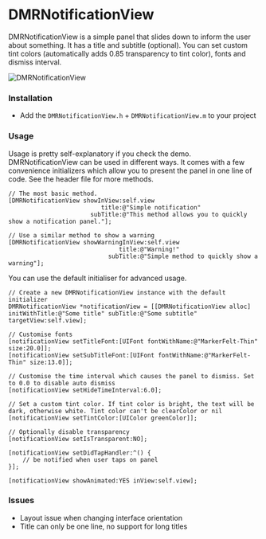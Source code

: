# DMRNotificationView
DMRNotificationView is a simple panel that slides down to inform the user about something. It has a title and subtitle (optional). You can set custom tint colors (automatically adds 0.85 transparency to tint color), fonts and dismiss interval.

![DMRNotificationView](http://bascarsija.s3.amazonaws.com/dmrnotificationview.png)


### Installation
* Add the `DMRNotificationView.h` + `DMRNotificationView.m` to your project

### Usage
Usage is pretty self-explanatory if you check the demo. DMRNotificationView can be used in different ways. It comes with a few convenience initializers which allow you to present the panel in one line of code. See the header file for more methods.

    // The most basic method. 
    [DMRNotificationView showInView:self.view
                              title:@"Simple notification"
                           subTitle:@"This method allows you to quickly show a notification panel."];

    // Use a similar method to show a warning 
    [DMRNotificationView showWarningInView:self.view
                                   title:@"Warning!"
                                subTitle:@"Simple method to quickly show a warning"];


You can use the default initialiser for advanced usage.

	// Create a new DMRNotificationView instance with the default initializer
    DMRNotificationView *notificationView = [[DMRNotificationView alloc] initWithTitle:@"Some title" subTitle:@"Some subtitle" targetView:self.view];

    // Customise fonts
    [notificationView setTitleFont:[UIFont fontWithName:@"MarkerFelt-Thin" size:20.0]];
    [notificationView setSubTitleFont:[UIFont fontWithName:@"MarkerFelt-Thin" size:13.0]];

    // Customise the time interval which causes the panel to dismiss. Set to 0.0 to disable auto dismiss
    [notificationView setHideTimeInterval:6.0];    

    // Set a custom tint color. If tint color is bright, the text will be dark, otherwise white. Tint color can't be clearColor or nil
    [notificationView setTintColor:[UIColor greenColor]];

    // Optionally disable transparency
    [notificationView setIsTransparent:NO];   

    [notificationView setDidTapHandler:^() {
        // be notified when user taps on panel
    }];

    [notificationView showAnimated:YES inView:self.view];


### Issues
- Layout issue when changing interface orientation
- Title can only be one line, no support for long titles
